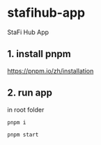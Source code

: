 # stafihub-app

StaFi Hub App

## 1. install pnpm

https://pnpm.io/zh/installation

## 2. run app

in root folder

```
pnpm i

pnpm start
```
